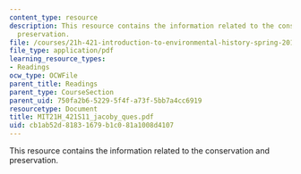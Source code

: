 ```yaml
---
content_type: resource
description: This resource contains the information related to the conservation and
  preservation.
file: /courses/21h-421-introduction-to-environmental-history-spring-2011/cb1ab52d81831679b1c081a1008d4107_MIT21H_421S11_jacoby_ques.pdf
file_type: application/pdf
learning_resource_types:
- Readings
ocw_type: OCWFile
parent_title: Readings
parent_type: CourseSection
parent_uid: 750fa2b6-5229-5f4f-a73f-5bb7a4cc6919
resourcetype: Document
title: MIT21H_421S11_jacoby_ques.pdf
uid: cb1ab52d-8183-1679-b1c0-81a1008d4107
---
```

This resource contains the information related to the conservation and preservation.

